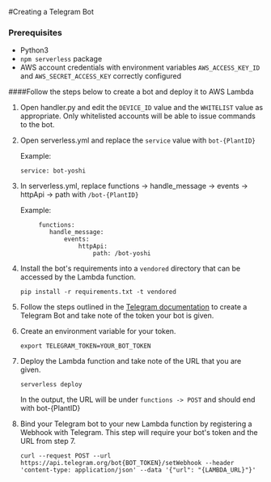 #Creating a Telegram Bot

### Prerequisites
- Python3
- ``npm serverless`` package
- AWS account credentials with environment variables ``AWS_ACCESS_KEY_ID`` and ``AWS_SECRET_ACCESS_KEY`` correctly configured

####Follow the steps below to create a bot and deploy it to AWS Lambda

1. Open handler.py and edit the ``DEVICE_ID`` value and the ``WHITELIST`` value as appropriate. Only whitelisted accounts will be able to issue commands to the bot.
2. Open serverless.yml and replace the ``service`` value with ```bot-{PlantID}```

    Example:

    ```service: bot-yoshi```

3. In serverless.yml, replace functions -> handle_message -> events -> httpApi -> path with ```/bot-{PlantID}```

    Example:

    ```
         functions: 
            handle_message:
                events:
                    httpApi:
                        path: /bot-yoshi
    ```

4. Install the bot's requirements into a ``vendored`` directory that can be accessed by the Lambda function.

    ```pip install -r requirements.txt -t vendored```

5. Follow the steps outlined in the [Telegram documentation](https://core.telegram.org/bots) to create a Telegram Bot and take note of the token your bot is given.

6. Create an environment variable for your token.

    ```
   export TELEGRAM_TOKEN=YOUR_BOT_TOKEN
   ```

7. Deploy the Lambda function and take note of the URL that you are given.

    ```
   serverless deploy
   ```
   
   In the output, the URL will be under ```functions -> POST``` and should end with bot-{PlantID}
   
8. Bind your Telegram bot to your new Lambda function by registering a Webhook with Telegram. This step will require your bot's token and the URL from step 7.

    ```
   curl --request POST --url https://api.telegram.org/bot{BOT_TOKEN}/setWebhook --header 'content-type: application/json' --data '{"url": "{LAMBDA_URL}"}'
   ```
